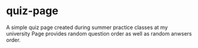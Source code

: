 # quiz-page

A simple quiz page created during summer practice classes at my university 
Page provides random question order as well as random anwsers order.
